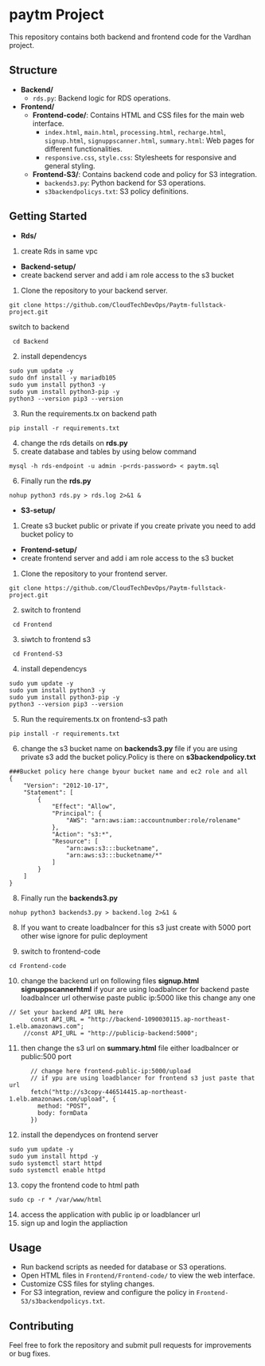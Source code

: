 # paytm Project

This repository contains both backend and frontend code for the Vardhan project.

## Structure

- **Backend/**
  - `rds.py`: Backend logic for RDS operations.
- **Frontend/**
  - **Frontend-code/**: Contains HTML and CSS files for the main web interface.
    - `index.html`, `main.html`, `processing.html`, `recharge.html`, `signup.html`, `signuppscanner.html`, `summary.html`: Web pages for different functionalities.
    - `responsive.css`, `style.css`: Stylesheets for responsive and general styling.
  - **Frontend-S3/**: Contains backend code and policy for S3 integration.
    - `backends3.py`: Python backend for S3 operations.
    - `s3backendpolicys.txt`: S3 policy definitions.

## Getting Started
- **Rds/**
1. create Rds in same vpc 
- **Backend-setup/**
- create backend server and add i am role access to the s3 bucket
1. Clone the repository to your backend server.
```
git clone https://github.com/CloudTechDevOps/Paytm-fullstack-project.git
```
switch to backend
``` 
 cd Backend
```
2. install dependencys 
```
sudo yum update -y
sudo dnf install -y mariadb105
sudo yum install python3 -y
sudo yum install python3-pip -y
python3 --version pip3 --version
```
3. Run the requirements.tx on backend path
```
pip install -r requirements.txt
```
4. change the rds details on **rds.py**
5. create database and tables by using below command
```
mysql -h rds-endpoint -u admin -p<rds-password> < paytm.sql
```
6. Finally run the **rds.py**
```
nohup python3 rds.py > rds.log 2>&1 &
```
- **S3-setup/**
1. Create s3 bucket public or private if you create private you need to add bucket policy to 

- **Frontend-setup/**
- create frontend server and add i am role access to the s3 bucket

1. Clone the repository to your frontend server.
```
git clone https://github.com/CloudTechDevOps/Paytm-fullstack-project.git
```

2. switch to frontend
``` 
 cd Frontend
 ```
3. siwtch to frontend s3
```
 cd Frontend-S3
 ```
4. install dependencys 
```
sudo yum update -y
sudo yum install python3 -y
sudo yum install python3-pip -y
python3 --version pip3 --version
```
5. Run the requirements.tx on frontend-s3 path
```
pip install -r requirements.txt
```
6. change the s3 bucket name on **backends3.py**  file if you are using private s3 add the bucket policy.Policy is there on **s3backendpolicy.txt**
```
###Bucket policy here change byour bucket name and ec2 role and all 
{
    "Version": "2012-10-17",
    "Statement": [
        {
            "Effect": "Allow",
            "Principal": {
                "AWS": "arn:aws:iam::accountnumber:role/rolename"
            },
            "Action": "s3:*",
            "Resource": [
                "arn:aws:s3:::bucketname",
                "arn:aws:s3:::bucketname/*"
            ]
        }
    ]
}
```
8. Finally run the **backends3.py**
```
nohup python3 backends3.py > backend.log 2>&1 &
```
8. If you want to create loadbalncer for this s3 just create with 5000 port other wise ignore for pulic deployment

9. switch to frontend-code
```
cd Frontend-code
```
10. change the backend url on following files **signup.html** **signuppscannerhtml**  if your are using loadbalncer for backend paste loadbalncer url otherwise paste public ip:5000   like this change any one 
```
// Set your backend API URL here
      const API_URL = "http://backend-1090030115.ap-northeast-1.elb.amazonaws.com";
    //const API_URL = "http://publicip-backend:5000";
``` 
11. then change the s3 url on **summary.html** file either loadbalncer or public:500 port 
```
      // change here frontend-public-ip:5000/upload
      // if ypu are using loadblancer for frontend s3 just paste that url
      fetch("http://s3copy-446514415.ap-northeast-1.elb.amazonaws.com/upload", {
        method: "POST",
        body: formData
      })
```
12. install the dependyces on frontend server
```
sudo yum update -y
sudo yum install httpd -y
sudo systemctl start httpd
sudo systemctl enable httpd
```
13.  copy the frontend code to html path
```
sudo cp -r * /var/www/html
```
14.  access the application with public ip or loadblancer url
15. sign up and login the appliaction


## Usage

- Run backend scripts as needed for database or S3 operations.
- Open HTML files in `Frontend/Frontend-code/` to view the web interface.
- Customize CSS files for styling changes.
- For S3 integration, review and configure the policy in `Frontend-S3/s3backendpolicys.txt`.

## Contributing

Feel free to fork the repository and submit pull requests for improvements or bug fixes.

